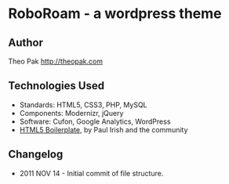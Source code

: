 # RoboRoam - a wordpress theme

## Author
Theo Pak
http://theopak.com

## Technologies Used
* Standards: HTML5, CSS3, PHP, MySQL
* Components: Modernizr, jQuery
* Software: Cufon, Google Analytics, WordPress
* [HTML5 Boilerplate](http://html5boilerplate.com), by Paul Irish and the community

## Changelog
* 2011 NOV 14 - Initial commit of file structure.
